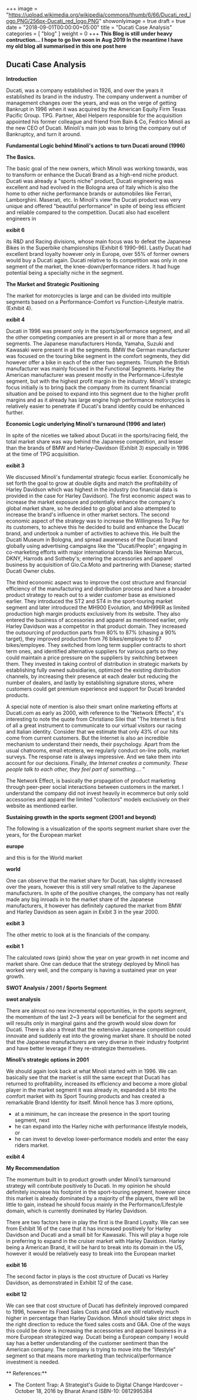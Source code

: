 +++
image = "https://upload.wikimedia.org/wikipedia/commons/thumb/6/66/Ducati_red_logo.PNG/256px-Ducati_red_logo.PNG"
showonlyimage = true
draft = true
date = "2018-09-01T00:00:00+05:00"
title = "Ducati Case Analysis"
categories = [ "blog" ]
weight = 0
+++
**This Blog is still under heavy contruction...  I hope to go live soon in Aug 2019 In the meantime I have my old blog all  summarised in this one post here**

<!--more-->


## Ducati Case Analysis

**Introduction**

Ducati, was a company established in 1926, and over the years it
established its brand in the industry. The company underwent a number of
management changes over the years, and was on the verge of getting Bankrupt in
1996 when it was acquired by the American Equity Firm Texas Pacific Group. TPG.
Partner, Abel Helpern responsible for the acquisition appointed his former
colleague and friend from Bain &amp; Co, Fedrico Minoli as the new CEO of
Ducati. Minioli&#39;s main job was to bring the company out of Bankruptcy, and
turn it around.

**Fundamental Logic behind Minoli&#39;s actions to turn Ducati around (1996)**

**The Basics.**


The basic goal of the new owners, which Minoli was working towards, was
to transform or enhance the Ducati Brand as a high-end niche product. Ducati
was already a &quot;sports niche&quot; product, Ducati engineering was
excellent and had evolved in the Bologna area of Italy which is also the home
to other niche performance brands or automobiles like Ferrari, Lamborghini.
Maserati, etc. In Minoli&#39;s view the Ducati product was very unique and
offered &quot;beautiful performance&quot; in spite of being less efficient and
reliable compared to the competition. Ducati also had excellent engineers in

__exibit 6__


its R&amp;D and Racing divisions, whose main focus was to defeat the Japanese
Bikes in the Superbike championships (Exhibit 6 1990-96). Lastly Ducati had
excellent brand loyalty however only in Europe, over 55% of former owners would
buy a Ducati again. Ducati relative to its competition was only in one segment
of the market, the knee-down/performance riders. It had huge potential being a
specialty niche in the segment.

**The Market and Strategic Positioning**

The market for motorcycles is large and can be divided into
multiple segments based on a Performance-Comfort vs Function-Lifestyle matrix.
(Exhibit 4).

__exibit 4__

Ducati in 1996 was present only in the sports/performance segment, and all the
other competing companies are present in all or more than a few segments. The
Japanese manufacturers Honda, Yamaha, Suzuki and Kawasaki were present in all
the segments. BMW the German manufacturer was focused on the touring bike
segment in the comfort segments, they did however offer a bike in each of the
other two segments. Triumph the British manufacturer was mainly focused in the
Functional Segments. Harley the American manufacturer was present mostly in the
Performance-Lifestyle segment, but with the highest profit margin in the
industry. Minoli&#39;s strategic focus initially is to bring back the company
from its current financial situation and be poised to expand into this segment
due to the higher profit margins and as it already has large engine high
performance motorcycles is relatively easier to penetrate if Ducati&#39;s brand
identity could be enhanced further.

**Economic Logic underlying Minoli&#39;s turnaround (1996 and later)**

In spite of the niceties we talked about Ducati in the sports/racing field, the
total market share was way behind the Japanese competition, and lesser than the
brands of BMW and Harley-Davidson (Exhibit 3) especially in 1996 at the time of
TPG acquisition.

__exibit 3__

We discussed Minoli&#39;s fundamental strategic focus earlier. Economically he
set forth the goal to grow at double digits and match the profitability of
Harley Davidson which was highest in the industry (no financial data is
provided in the case for Harley Davidson). The first economic aspect was to
increase the market exposure and potentially enhance the company&#39;s global
market share, so he decided to go global and also attempted to increase the
brand&#39;s influence in other market sectors. The second economic aspect of
the strategy was to increase the Willingness To Pay for its customers, to
achieve this he decided to build and enhance the Ducati brand, and undertook a
number of activities to achieve this. He built the Ducati Museum in Bologna,
and spread awareness of the Ducati brand globally using advertising campaigns
like the &quot;Ducati/People&quot;; engaging in co-marketing efforts with major
international brands like Neiman Marcus, DKNY, Harrods and Sotheby&#39;s;
entering the accessories and apparel business by acquisition of Gio.Ca.Moto and
partnering with Dianese; started Ducati Owner clubs.

The third economic aspect was to improve the cost structure and financial
efficiency of the manufacturing and distribution process and have a broader
product strategy to reach out to a wider customer base as envisioned earlier.
They introduced the ST2 and ST4 in the sport-touring market segment and later
introduced the MH900 Evolution, and MH996R as limited production high margin
products exclusively from its website. They also entered the business of
accessories and apparel as mentioned earlier, only Harley Davidson was a
competitor in that product domain. They increased the outsourcing of production
parts from 80% to 87% (chasing a 90% target), they improved production from 76
bikes/employee to 87 bikes/employee. They switched from long term supplier
contracts to short term ones, and identified alternative suppliers for various
parts so they could maintain a price pressure on the suppliers by switching
between them. They invested in taking control of distribution in strategic
markets by establishing fully owned subsidiaries, optimized the existing
distribution channels, by increasing their presence at each dealer but reducing
the number of dealers, and lastly by establishing signature stores, where
customers could get premium experience and support for Ducati branded products.

A special note of mention is also their smart online marketing efforts at
Ducati.com as early as 2000, with reference to the &quot;Network Effects&quot;, 
it&#39;s interesting to note the quote from Christiano Silei that
&quot;The Internet is first of all a great instrument to communicate to our
virtual visitors our racing and Italian identity. Consider that we estimate
that only 43% of our hits come from current customers. But the Internet is also
an incredible mechanism to understand their needs, their psychology. Apart from
the usual chatrooms, email etcetera, we regularly conduct on-line polls, market
surveys. The response rate is always impressive. And we take them into account
for our decisions. Finally, _the Internet creates a community. These people
talk to each other, they feel part of something...._ &quot;

The Network Effect, is basically the propagation of product marketing
through peer-peer social interactions between customers in the market. I
understand the company did not invest heavily in ecommerce but only sold
accessories and apparel the limited &quot;collectors&quot; models exclusively
on their website as mentioned earlier.

**Sustaining growth in the sports segment (2001 and beyond)**

The following is a visualization of the sports segment market share
over the years, for the European market

__europe__

and this is for the World market 

__world__

One can observe that the market share for Ducati, has slightly increased over the years, however this is still very small relative to the Japanese manufacturers. In spite of the positive changes, the company has not really made any big inroads in to the market share of the Japanese manufacturers, it however has definitely captured the market from BMW and Harley Davidson as seen again in Exibit 3 in the year 2000.

__exibit 3__

The other metric to look at is the financials of the company.

__exibit 1__

The calculated rows (pink) show the year on year growth in net income and market share. One can deduce that the strategy deployed by Minoli has worked very well, and the company is having a sustained year on year growth. 

**SWOT Analysis / 2001 / Sports Segment**

__swot analysis__

There are almost no new incremental opportunities, in the sports segment, the momentum of the last 2~3 years will be beneficial for the segment and will results only in marginal gains and the growth would slow down for Ducati. There is also a threat that the extensive Japanese competition could innovate and suddenly eat into the growing market share. It should be noted that the Japanese manufacturers are very diverse in their industry footprint and have better leverage if they re-strategize themselves. 

**Minoli’s strategic options in 2001**

We should again look back at what Minoli started with in 1996. We can basically see that the market is still the same except that Ducati has returned to profitability, increased its efficiency and become a more global player in the market segment it was already in, expanded a bit into the comfort market with its Sport Touring products and has created a remarkable Brand Identity for itself.
Minoli hence has 3 more options, 
 * at a minimum, he can increase the presence in the sport touring segment, next 
 * he can expand into the Harley niche with performance lifestyle models, or 
 * he can invest to develop lower-performance models and enter the easy riders market. 

__exibit 4__

**My Recommendation**

The momentum built in to product growth under Minoli’s turnaround strategy will contribute positively to Ducati. In my opinion he should definitely increase his footprint in the sport-touring segment, however since this market is already dominated by a majority of the players, there will be little to gain, instead he should focus mainly in the Performance/Lifestyle domain, which is currently dominated by Harley Davidson. 

There are two factors here in play the first is the Brand Loyalty. We can see from Exhibit 16 of the case that it has increased positively for Harley Davidson and Ducati and a small bit for Kawasaki. This will play a huge role in preferring to expand in the cruiser market with Harley Davidson. Harley being a American Brand, it will be hard to break into its domain in the US, however it would be relatively easy to break into the European market

__exibit 16__

The second factor in plays is the cost structure of Ducati vs Harley Davidson, as demonstrated in Exhibit 12 of the case. 

__exibit 12__

We can see that cost structure of Ducati has definitely improved compared to 1996, however its Fixed Sales Costs and G&A are still relatively much higher in percentage than Harley Davidson. Minoli should take strict steps in the right direction to reduce the fixed sales costs and G&A. One of the ways this could be done is increasing the accessories and apparel business in a more European strategized way. Ducati being a European company I would say has a better understanding of the customer 
sentiment than the American company. The company is trying to move into the “lifestyle” segment so that means more marketing than technical/performance investment is needed. 

** References:**
* The Content Trap: A Strategist's Guide to Digital Change Hardcover – October 18, 2016 
by Bharat Anand ISBN-10: 0812995384

